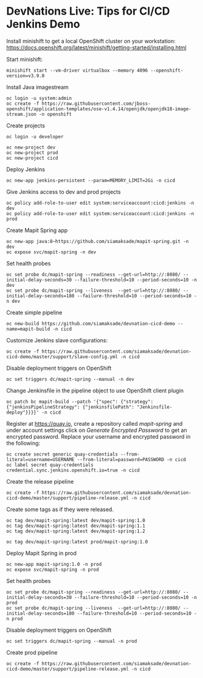 # DevNations Live: Tips for CI/CD Jenkins Demo



Install minishift to get a local OpenShift cluster on your workstation:
https://docs.openshift.org/latest/minishift/getting-started/installing.html 

Start minishift:

```
minishift start --vm-driver virtualbox --memory 4096 --openshift-version=v3.9.0
```


Install Java imagestream

```
oc login -u system:admin
oc create -f https://raw.githubusercontent.com/jboss-openshift/application-templates/ose-v1.4.14/openjdk/openjdk18-image-stream.json -n openshift
```

Create projects

```
oc login -u developer

oc new-project dev
oc new-project prod
oc new-project cicd
```

Deploy Jenkins

```
oc new-app jenkins-persistent --param=MEMORY_LIMIT=2Gi -n cicd
```

Give Jenkins access to dev and prod projects

```
oc policy add-role-to-user edit system:serviceaccount:cicd:jenkins -n dev
oc policy add-role-to-user edit system:serviceaccount:cicd:jenkins -n prod
```

Create Mapit Spring app 

```
oc new-app java:8~https://github.com/siamaksade/mapit-spring.git -n dev
oc expose svc/mapit-spring -n dev
```

Set health probes

```
oc set probe dc/mapit-spring --readiness --get-url=http://:8080/ --initial-delay-seconds=30 --failure-threshold=10 --period-seconds=10 -n dev
oc set probe dc/mapit-spring --liveness  --get-url=http://:8080/ --initial-delay-seconds=180 --failure-threshold=10 --period-seconds=10 -n dev
```


Create simple pipeline

```
oc new-build https://github.com/siamaksade/devnation-cicd-demo --name=mapit-build -n cicd
```


Customize Jenkins slave configurations:

```
oc create -f https://raw.githubusercontent.com/siamaksade/devnation-cicd-demo/master/support/slave-config.yml -n cicd
```

Disable deployment triggers on OpenShift

```
oc set triggers dc/mapit-spring --manual -n dev
```


Change Jenkinsfile in the pipeline object to use OpenShift client plugin

```
oc patch bc mapit-build --patch '{"spec": {"strategy": {"jenkinsPipelineStrategy": {"jenkinsfilePath": "Jenkinsfile-deploy"}}}}' -n cicd
```


Register at https://quay.io, create a repository called _mapit-spring_ and under account settings click on _Generate Encrypted Password_ to get an encrypted password. Replace your username and encrypted password in the following:

```
oc create secret generic quay-credentials --from-literal=username=USERNAME --from-literal=password=PASSWORD -n cicd
oc label secret quay-credentials credential.sync.jenkins.openshift.io=true -n cicd
```


Create the release pipeline

```
oc create -f https://raw.githubusercontent.com/siamaksade/devnation-cicd-demo/master/support/pipeline-release.yml -n cicd
```


Create some tags as if they were released.

```
oc tag dev/mapit-spring:latest dev/mapit-spring:1.0
oc tag dev/mapit-spring:latest dev/mapit-spring:1.1
oc tag dev/mapit-spring:latest dev/mapit-spring:1.2

oc tag dev/mapit-spring:latest prod/mapit-spring:1.0
```

Deploy Mapit Spring in prod

```
oc new-app mapit-spring:1.0 -n prod
oc expose svc/mapit-spring -n prod
```

Set health probes

```
oc set probe dc/mapit-spring --readiness --get-url=http://:8080/ --initial-delay-seconds=30 --failure-threshold=10 --period-seconds=10 -n prod
oc set probe dc/mapit-spring --liveness  --get-url=http://:8080/ --initial-delay-seconds=180 --failure-threshold=10 --period-seconds=10 -n prod
```

Disable deployment triggers on OpenShift

```
oc set triggers dc/mapit-spring --manual -n prod
```

Create prod pipeline

```
oc create -f https://raw.githubusercontent.com/siamaksade/devnation-cicd-demo/master/support/pipeline-release.yml -n cicd
```